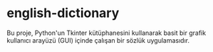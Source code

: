 # english-dictionary
Bu proje, Python'un Tkinter kütüphanesini kullanarak basit bir grafik kullanıcı arayüzü (GUI) içinde çalışan bir sözlük uygulamasıdır.
